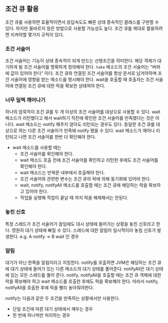 ## 조건 큐 활용

조건 큐를 사용하면 효율적이면서 응답속도도 빠른 상태 종속적인 클래스를 구현할 수 있다. 하지만 올바르지 않은 방법으로 사용할 가능성도 높다. 조건 큐를 제대로 활용하려면 지켜야할 몇가지 규칙이 있다.

### 조건 서술어

  조건 서술어는 기능이 상태 종속적이 되게 만드는 선행조건을 의미한다. 해당 객체가 대기하게 될 조건 서술어를 명확하게 정의해야 한다.   `take` 메소드의 조건 서술어는 "버퍼에 값이 있어야 한다" 이다. 조건 큐와 연결된 조건 서술어를 항상 문서로 남겨야하며 조건 서술어에 영향을 받는 메소드를 명시해야 한다. wait을 호출할 때 호출자는 조건 서술어에 연결된 조건 큐에 대한 락을 확보한 상태여야 한다.

### 너무 일찍 깨어나기

 하나의 암묵적이 조건 큐를 두 개 이상의 조건 서술어를 대상으로 사용할 수 있다. wait 메소드가 리턴했다고 해서 wait하기 직전에 확인한 조건 서술어를 만족했다는 것은 아니다. wait 메소드는 notify 해주지 않아도 리턴되는 경우도 있다. 동일한 조건 큐를 대상으로 하는 다른 조건 서술어가 만족돼 notify 됐을 수 있다. wait 메소드가 깨어나 리턴되고 나면 조건 서술어를 한번 더 확인해야 한다.

- wait 메소드를 사용할 때는
    - 조건 서술어를 확인해야 한다.
    - wait 메소드 호출 전에 조건 서술어를 확인하고 리턴한 후에도 조건 서술어를 확인해야 한다.
    - wait 메소드는 반복문 내부에서 호출해야 한다.
    - 조건 서술어와 관련한 변수는 조건 큐의 락에 의해 동기화돼 있어야 한다.
    - wait, notify, notifyAll 메소드를 호출할 때는 조건 큐에 해당하는 락을 확보하고 있어야 한다.
    - 작업을 실행해 작업이 끝날 때 까지 락을 해제해서는 안된다.

### 놓친 신호

  특정 스레드가 조건 서술어가 참임에도 대시 상태에 들어가는 상황을 놓친 신호라고 한다. 영원히 대기 상태에 빠질 수 있다. 스레드에 대한 알림이 일시적이라 놓침 신호가 발생한다. e.g. A notify → B wait 인 경우

### 알림

  대기가 아닌 한쪽을 알림이라고 지칭한다. notify를 호출하면 JVM은 해당하는 조건 큐에 대기 상태에 들어가 있는 다른 메소드의 대기 상태를 풀어준다. notifyAll은 대기 상태에 있는 모든 스레드를 풀어 준다. notify, notifyAll을 호출할 때는 조건 큐 객체에 대한 락을 확보해야 하고 wait 메소드를 호출한 후에도 락을 확보해야 한다. 따라서 notify, notifyAll을 호출한 후에 락을 빨리 놓아줘야한다.

notify는 다음과 같은 두 조건을 만족하는 상황에서만 사용한다.

- 단일 조건에 따른 대기 상태에서 깨우는 경우
- 한 번에 하나씩만 처리하는 경우
